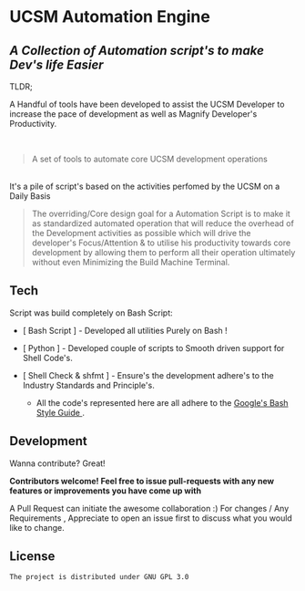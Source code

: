 # UCSM Automation Engine
## _A Collection of Automation script's to make Dev's life Easier_

TLDR;

A Handful of tools have been developed to assist the UCSM Developer to increase the pace of development as well as Magnify Developer's Productivity.

<br>

>A set of tools to automate core UCSM development operations

<br>
It's a pile of script's based on the activities perfomed by the UCSM on a Daily Basis

<br>

> The overriding/Core design goal for a Automation Script
>  is to make it as standardized automated operation
> that will reduce the overhead of the Development activities as possible
> which will drive the developer's Focus/Attention & to utilise his
> productivity towards core development by allowing them to
> perform all their operation ultimately without even Minimizing the Build Machine Terminal.

## Tech
Script was build completely on  Bash Script:

- [ Bash Script ] - Developed all utilities Purely on Bash !
- [ Python ] - Developed couple of scripts to Smooth driven support for Shell Code's.
- [ Shell Check & shfmt ] - Ensure's the development adhere's to the Industry Standards and Principle's.

    * All the code's represented here are all adhere to the [ Google's Bash Style Guide ](https://gist.github.com/renzok/ba603c044964b2c50153).



## Development

Wanna contribute? Great!

**Contributors welcome! Feel free to issue pull-requests with any new features or improvements you have come up with**

A Pull Request can initiate the awesome collaboration :) For  changes / Any Requirements , Appreciate to open an issue first
to discuss what you would like to change.

## License

    The project is distributed under GNU GPL 3.0 



